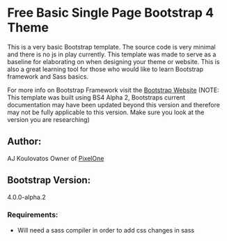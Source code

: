 # Free Basic Single Page Bootstrap 4 Theme

This is a very basic Bootstrap template. The source code is very minimal and there is no js in play currently. This template was made to serve as a baseline for elaborating on when designing your theme or website. This is also a great learning tool for those who would like to learn Bootstrap framework and Sass basics.  

For more info on Bootstrap Framework visit the [Bootstrap Website](https://v4-alpha.getbootstrap.com/getting-started/introduction/) (NOTE: This template was built using BS4 Alpha 2, Bootstraps current documentation may have been updated beyond this version and therefore may not be fully applicable to this version. Make sure you look at the version you are researching)

## Author:

AJ Koulovatos Owner of [PixelOne](http://pixelonedigital.com)

## Bootstrap Version:

4.0.0-alpha.2

### Requirements:

- Will need a sass compiler in order to add css changes in sass
